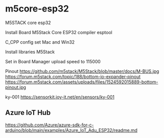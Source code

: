 # m5core-esp32
M5STACK core esp32

Install Board M5Stack Core ESP32
compiler esptool

C_CPP config set Mac and Win32

Install libraries M5Stack

Set in Board Manager upload speed to 115000


Pinout
https://github.com/m5stack/M5Stack/blob/master/docs/M-BUS.jpg
https://forum.m5stack.com/topic/188/bottom-io-expander-pinout
https://forum.m5stack.com/assets/uploads/files/1524592015889-bottom-pinout.jpg

ky-001 https://sensorkit.joy-it.net/en/sensors/ky-001


## Azure IoT Hub
https://github.com/Azure/azure-sdk-for-c-arduino/blob/main/examples/Azure_IoT_Adu_ESP32/readme.md


